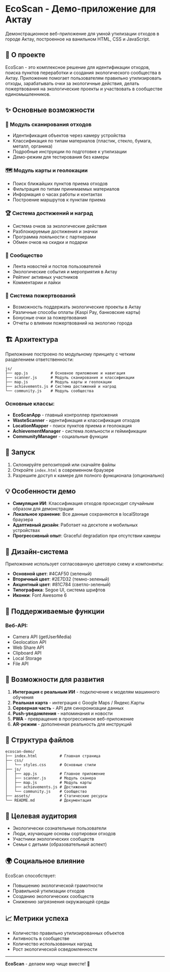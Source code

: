 # EcoScan - Демо-приложение для Актау

Демонстрационное веб-приложение для умной утилизации отходов в городе Актау, построенное на ванильном HTML, CSS и JavaScript.

## 🌱 О проекте

EcoScan - это комплексное решение для идентификации отходов, поиска пунктов переработки и создания экологического сообщества в Актау. Приложение помогает пользователям правильно утилизировать отходы, зарабатывать очки за экологичные действия, делать пожертвования на экологические проекты и участвовать в сообществе единомышленников.

## ✨ Основные возможности

### 📸 Модуль сканирования отходов
- Идентификация объектов через камеру устройства
- Классификация по типам материалов (пластик, стекло, бумага, металл, органика)
- Подробные инструкции по подготовке к утилизации
- Демо-режим для тестирования без камеры

### 🗺️ Модуль карты и геолокации
- Поиск ближайших пунктов приема отходов
- Фильтрация по типам принимаемых материалов
- Информация о часах работы и контактах
- Построение маршрутов к пунктам приема

### 🏆 Система достижений и наград
- Система очков за экологические действия
- Разблокируемые достижения и значки
- Программа лояльности с партнерами
- Обмен очков на скидки и подарки

### 👥 Сообщество

- Лента новостей и постов пользователей
- Экологические события и мероприятия в Актау
- Рейтинг активных участников
- Комментарии и лайки

### 💝 Система пожертвований

- Возможность поддержать экологические проекты в Актау
- Различные способы оплаты (Kaspi Pay, банковские карты)
- Бонусные очки за пожертвования
- Отчеты о влиянии пожертвований на экологию города

## 🏗️ Архитектура

Приложение построено по модульному принципу с четким разделением ответственности:

```
js/
├── app.js          # Основное приложение и навигация
├── scanner.js      # Модуль сканирования и классификации
├── map.js          # Модуль карты и геолокации
├── achievements.js # Система достижений и наград
└── community.js    # Модуль сообщества
```

### Основные классы:

- **EcoScanApp** - главный контроллер приложения
- **WasteScanner** - идентификация и классификация отходов
- **LocationMapper** - поиск пунктов приема и геолокация
- **AchievementManager** - система лояльности и геймификации
- **CommunityManager** - социальные функции

## 🚀 Запуск

1. Склонируйте репозиторий или скачайте файлы
2. Откройте `index.html` в современном браузере
3. Разрешите доступ к камере для полного функционала (опционально)

## 💡 Особенности демо

- **Симуляция ИИ**: Классификация отходов происходит случайным образом для демонстрации
- **Локальное хранение**: Все данные сохраняются в localStorage браузера
- **Адаптивный дизайн**: Работает на десктопе и мобильных устройствах
- **Прогрессивный опыт**: Graceful degradation при отсутствии камеры

## 🎨 Дизайн-система

Приложение использует согласованную цветовую схему и компоненты:

- **Основной цвет**: #4CAF50 (зеленый)
- **Вторичный цвет**: #2E7D32 (темно-зеленый)
- **Акцентный цвет**: #81C784 (светло-зеленый)
- **Типографика**: Segoe UI, система шрифтов
- **Иконки**: Font Awesome 6

## 📱 Поддерживаемые функции

### Веб-API:
- Camera API (getUserMedia)
- Geolocation API
- Web Share API
- Clipboard API
- Local Storage
- File API

## 🔧 Возможности для развития

1. **Интеграция с реальным ИИ** - подключение к моделям машинного обучения
2. **Реальная карта** - интеграция с Google Maps / Яндекс.Карты
3. **Серверная часть** - API для синхронизации данных
4. **Push-уведомления** - напоминания и новости
5. **PWA** - превращение в прогрессивное веб-приложение
6. **AR-режим** - дополненная реальность для инструкций

## 📄 Структура файлов

```
ecoscan-demo/
├── index.html          # Главная страница
├── css/
│   └── styles.css      # Основные стили
├── js/
│   ├── app.js          # Главное приложение
│   ├── scanner.js      # Модуль сканера
│   ├── map.js          # Модуль карты
│   ├── achievements.js # Достижения
│   └── community.js    # Сообщество
├── assets/             # Статические ресурсы
└── README.md           # Документация
```

## 🎯 Целевая аудитория

- Экологически сознательные пользователи
- Люди, изучающие основы сортировки отходов
- Участники экологических сообществ
- Семьи с детьми (образовательный аспект)

## 🌍 Социальное влияние

EcoScan способствует:
- Повышению экологической грамотности
- Правильной утилизации отходов
- Созданию экологических сообществ
- Снижению загрязнения окружающей среды

## 📈 Метрики успеха

- Количество правильно утилизированных объектов
- Активность в сообществе
- Количество использованных наград
- Рост экологической осведомленности

---

**EcoScan** - делаем мир чище вместе! 🌱


